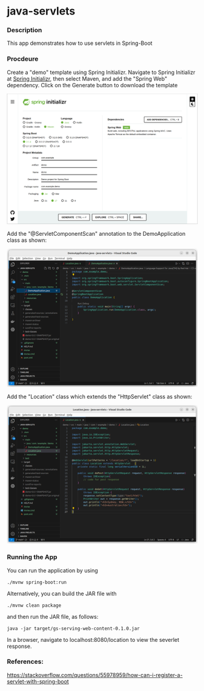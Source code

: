 # java-servlets
### Description
This app demonstrates how to use servlets in Spring-Boot
### Procdeure
Create a "demo" template using Spring Initializr. Navigate to Spring Initializr at [Spring Initializr](https://start.spring.io/), then select Maven, and add the "Spring Web" dependency. Click on the Generate button to download the template

![Spring Initializr](https://raw.githubusercontent.com/mmackenzie-syd/java-servlets/main/spring-boot-initiliser.png)

Add the "@ServletComponentScan" annotation to the DemoApplication class as shown:

![DempApplication Class](https://raw.githubusercontent.com/mmackenzie-syd/java-servlets/main/demo-application.png)

Add the "Location" class which extends the "HttpServlet" class as shown:

![Location Class](https://raw.githubusercontent.com/mmackenzie-syd/java-servlets/main/location.png)

### Running the App
You can run the application by using 
```
./mvnw spring-boot:run
```
Alternatively, you can build the JAR file with 
```
./mvnw clean package
``` 
and then run the JAR file, as follows:
```
java -jar target/gs-serving-web-content-0.1.0.jar
```
In a browser, navigate to localhost:8080/location to view the severlet response.

### References:
https://stackoverflow.com/questions/55978959/how-can-i-register-a-servlet-with-spring-boot

